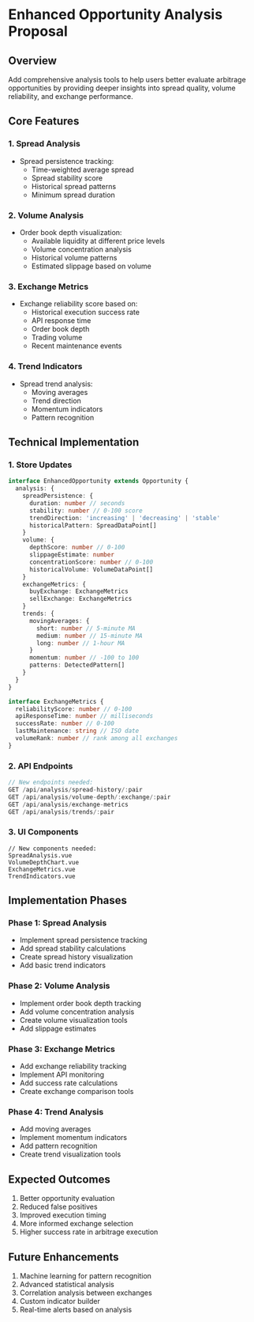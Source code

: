 # Enhanced Opportunity Analysis Proposal

## Overview
Add comprehensive analysis tools to help users better evaluate arbitrage opportunities by providing deeper insights into spread quality, volume reliability, and exchange performance.

## Core Features

### 1. Spread Analysis
- Spread persistence tracking:
  * Time-weighted average spread
  * Spread stability score
  * Historical spread patterns
  * Minimum spread duration

### 2. Volume Analysis
- Order book depth visualization:
  * Available liquidity at different price levels
  * Volume concentration analysis
  * Historical volume patterns
  * Estimated slippage based on volume

### 3. Exchange Metrics
- Exchange reliability score based on:
  * Historical execution success rate
  * API response time
  * Order book depth
  * Trading volume
  * Recent maintenance events

### 4. Trend Indicators
- Spread trend analysis:
  * Moving averages
  * Trend direction
  * Momentum indicators
  * Pattern recognition

## Technical Implementation

### 1. Store Updates
```typescript
interface EnhancedOpportunity extends Opportunity {
  analysis: {
    spreadPersistence: {
      duration: number // seconds
      stability: number // 0-100 score
      trendDirection: 'increasing' | 'decreasing' | 'stable'
      historicalPattern: SpreadDataPoint[]
    }
    volume: {
      depthScore: number // 0-100
      slippageEstimate: number
      concentrationScore: number // 0-100
      historicalVolume: VolumeDataPoint[]
    }
    exchangeMetrics: {
      buyExchange: ExchangeMetrics
      sellExchange: ExchangeMetrics
    }
    trends: {
      movingAverages: {
        short: number // 5-minute MA
        medium: number // 15-minute MA
        long: number // 1-hour MA
      }
      momentum: number // -100 to 100
      patterns: DetectedPattern[]
    }
  }
}

interface ExchangeMetrics {
  reliabilityScore: number // 0-100
  apiResponseTime: number // milliseconds
  successRate: number // 0-100
  lastMaintenance: string // ISO date
  volumeRank: number // rank among all exchanges
}
```

### 2. API Endpoints
```typescript
// New endpoints needed:
GET /api/analysis/spread-history/:pair
GET /api/analysis/volume-depth/:exchange/:pair
GET /api/analysis/exchange-metrics
GET /api/analysis/trends/:pair
```

### 3. UI Components
```vue
// New components needed:
SpreadAnalysis.vue
VolumeDepthChart.vue
ExchangeMetrics.vue
TrendIndicators.vue
```

## Implementation Phases

### Phase 1: Spread Analysis
- Implement spread persistence tracking
- Add spread stability calculations
- Create spread history visualization
- Add basic trend indicators

### Phase 2: Volume Analysis
- Implement order book depth tracking
- Add volume concentration analysis
- Create volume visualization tools
- Add slippage estimates

### Phase 3: Exchange Metrics
- Add exchange reliability tracking
- Implement API monitoring
- Add success rate calculations
- Create exchange comparison tools

### Phase 4: Trend Analysis
- Add moving averages
- Implement momentum indicators
- Add pattern recognition
- Create trend visualization tools

## Expected Outcomes
1. Better opportunity evaluation
2. Reduced false positives
3. Improved execution timing
4. More informed exchange selection
5. Higher success rate in arbitrage execution

## Future Enhancements
1. Machine learning for pattern recognition
2. Advanced statistical analysis
3. Correlation analysis between exchanges
4. Custom indicator builder
5. Real-time alerts based on analysis
